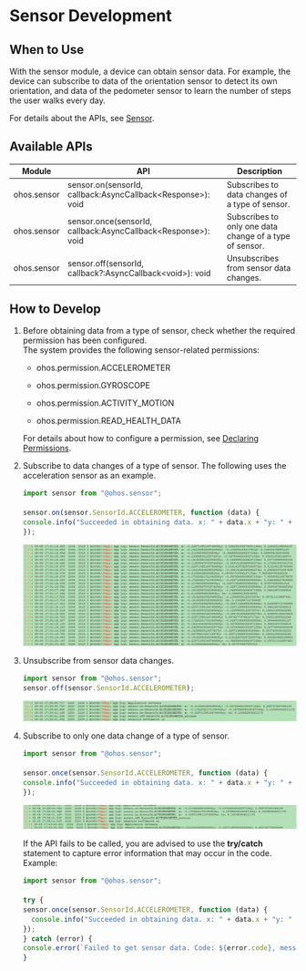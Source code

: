 # Sensor Development


## When to Use

With the sensor module, a device can obtain sensor data. For example, the device can subscribe to data of the orientation sensor to detect its own orientation, and data of the pedometer sensor to learn the number of steps the user walks every day.

For details about the APIs, see [Sensor](../reference/apis/js-apis-sensor.md).


## Available APIs

| Module| API| Description|
| -------- | -------- | -------- |
| ohos.sensor | sensor.on(sensorId, callback:AsyncCallback&lt;Response&gt;): void | Subscribes to data changes of a type of sensor.|
| ohos.sensor | sensor.once(sensorId, callback:AsyncCallback&lt;Response&gt;): void | Subscribes to only one data change of a type of sensor.|
| ohos.sensor | sensor.off(sensorId, callback?:AsyncCallback&lt;void&gt;): void | Unsubscribes from sensor data changes.|


## How to Develop

1. Before obtaining data from a type of sensor, check whether the required permission has been configured.<br>
     The system provides the following sensor-related permissions:
   - ohos.permission.ACCELEROMETER

   - ohos.permission.GYROSCOPE

   - ohos.permission.ACTIVITY_MOTION

   - ohos.permission.READ_HEALTH_DATA

   For details about how to configure a permission, see [Declaring Permissions](../security/accesstoken-guidelines.md).
   
2. Subscribe to data changes of a type of sensor. The following uses the acceleration sensor as an example.
  
   ```ts
   import sensor from "@ohos.sensor";

   sensor.on(sensor.SensorId.ACCELEROMETER, function (data) {
   console.info("Succeeded in obtaining data. x: " + data.x + "y: " + data.y + "z: " + data.z); // Data is obtained.
   });
   ```
   
   ![171e6f30-a8d9-414c-bafa-b430340305fb](figures/171e6f30-a8d9-414c-bafa-b430340305fb.png)

3. Unsubscribe from sensor data changes.
  
   ```ts
   import sensor from "@ohos.sensor";
   sensor.off(sensor.SensorId.ACCELEROMETER);
   ```
   
   ![65d69983-29f6-4381-80a3-f9ef2ec19e53](figures/65d69983-29f6-4381-80a3-f9ef2ec19e53.png)

4. Subscribe to only one data change of a type of sensor.
  
   ```ts
   import sensor from "@ohos.sensor";

   sensor.once(sensor.SensorId.ACCELEROMETER, function (data) {
   console.info("Succeeded in obtaining data. x: " + data.x + "y: " + data.y + "z: " + data.z); // Data is obtained.
   });
   ```
   
   ![db5d017d-6c1c-4a71-a2dd-f74b7f23239e](figures/db5d017d-6c1c-4a71-a2dd-f74b7f23239e.png)

   If the API fails to be called, you are advised to use the **try/catch** statement to capture error information that may occur in the code. Example:

    ```ts
   import sensor from "@ohos.sensor";

   try {
   sensor.once(sensor.SensorId.ACCELEROMETER, function (data) {
      console.info("Succeeded in obtaining data. x: " + data.x + "y: " + data.y + "z: " + data.z); // Data is obtained.
   });
   } catch (error) {
   console.error(`Failed to get sensor data. Code: ${error.code}, message: ${error.message}`);
   }
    ```

